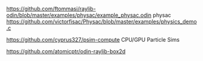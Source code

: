 
https://github.com/ftommasi/raylib-odin/blob/master/examples/physac/example_physac.odin
physac
https://github.com/victorfisac/Physac/blob/master/examples/physics_demo.c

https://github.com/cyprus327/psim-compute
CPU/GPU Particle Sims

https://github.com/atomicptr/odin-raylib-box2d